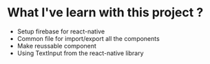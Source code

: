 # What I've learn with this project ?

- Setup firebase for react-native
- Common file for import/export all the components
- Make reussable component
- Using TextInput from the react-native library
